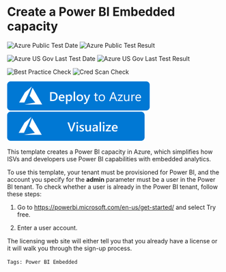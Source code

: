 # Create a Power BI Embedded capacity

![Azure Public Test Date](https://azurequickstartsservice.blob.core.windows.net/badges/quickstarts/microsoft.powerbidedicated/power-bi-embedded/PublicLastTestDate.svg)
![Azure Public Test Result](https://azurequickstartsservice.blob.core.windows.net/badges/quickstarts/microsoft.powerbidedicated/power-bi-embedded/PublicDeployment.svg)

![Azure US Gov Last Test Date](https://azurequickstartsservice.blob.core.windows.net/badges/quickstarts/microsoft.powerbidedicated/power-bi-embedded/FairfaxLastTestDate.svg)
![Azure US Gov Last Test Result](https://azurequickstartsservice.blob.core.windows.net/badges/quickstarts/microsoft.powerbidedicated/power-bi-embedded/FairfaxDeployment.svg)

![Best Practice Check](https://azurequickstartsservice.blob.core.windows.net/badges/quickstarts/microsoft.powerbidedicated/power-bi-embedded/BestPracticeResult.svg)
![Cred Scan Check](https://azurequickstartsservice.blob.core.windows.net/badges/quickstarts/microsoft.powerbidedicated/power-bi-embedded/CredScanResult.svg)

[![Deploy To Azure](https://raw.githubusercontent.com/Azure/azure-quickstart-templates/master/1-CONTRIBUTION-GUIDE/images/deploytoazure.svg?sanitize=true)](https://portal.azure.com/#create/Microsoft.Template/uri/https%3A%2F%2Fraw.githubusercontent.com%2FAzure%2Fazure-quickstart-templates%2Fmaster%2Fquickstarts%2Fmicrosoft.powerbidedicated%2Fpower-bi-embedded%2Fazuredeploy.json)
[![Visualize](https://raw.githubusercontent.com/Azure/azure-quickstart-templates/master/1-CONTRIBUTION-GUIDE/images/visualizebutton.svg?sanitize=true)](http://armviz.io/#/?load=https%3A%2F%2Fraw.githubusercontent.com%2FAzure%2Fazure-quickstart-templates%2Fmaster%2Fquickstarts%2Fmicrosoft.powerbidedicated%2Fpower-bi-embedded%2Fazuredeploy.json)

This template creates a Power BI capacity in Azure, which simplifies how ISVs and developers use Power BI capabilities with embedded analytics.

To use this template, your tenant must be provisioned for Power BI, and the account you specify for the **admin** parameter must be a user in the Power BI tenant. To check whether a user is already in the Power BI tenant, follow these steps:

1. Go to https://powerbi.microsoft.com/en-us/get-started/ and select Try free.

1. Enter a user account.

The licensing web site will either tell you that you already have a license or it will walk you through the sign-up process.

`Tags: Power BI Embedded`
